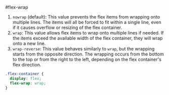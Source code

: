 #flex-wrap
1. `nowrap` (default): This value prevents the flex items from wrapping onto multiple lines. The items will all be forced to fit within a single line, even if it causes overflow or resizing of the flex container.
2. `wrap`: This value allows flex items to wrap onto multiple lines if needed. If the items exceed the available width of the flex container, they will wrap onto a new line.
3. `wrap-reverse`: This value behaves similarly to `wrap`, but the wrapping starts from the opposite direction. The wrapping occurs from the bottom to the top or from the right to the left, depending on the flex container's flex direction.
```css
.flex-container {
  display: flex;
  flex-wrap: wrap;
}
```
